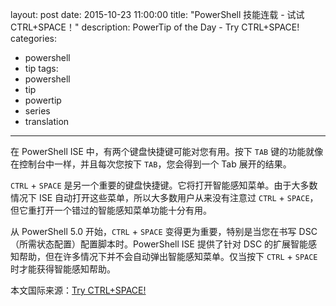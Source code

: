 ﻿layout: post
date: 2015-10-23 11:00:00
title: "PowerShell 技能连载 - 试试 CTRL+SPACE！"
description: PowerTip of the Day - Try CTRL+SPACE!
categories:
- powershell
- tip
tags:
- powershell
- tip
- powertip
- series
- translation
---
在 PowerShell ISE 中，有两个键盘快捷键可能对您有用。按下 `TAB` 键的功能就像在控制台中一样，并且每次您按下 `TAB`，您会得到一个 Tab 展开的结果。

`CTRL` + `SPACE` 是另一个重要的键盘快捷键。它将打开智能感知菜单。由于大多数情况下 ISE 自动打开这些菜单，所以大多数用户从来没有注意过 `CTRL` + `SPACE`，但它重打开一个错过的智能感知菜单功能十分有用。

从 PowerShell 5.0 开始，`CTRL` + `SPACE` 变得更为重要，特别是当您在书写 DSC（所需状态配置）配置脚本时。PowerShell ISE 提供了针对 DSC 的扩展智能感知帮助，但在许多情况下并不会自动弹出智能感知菜单。仅当按下 `CTRL` + `SPACE` 时才能获得智能感知帮助。

<!--more-->
本文国际来源：[Try CTRL+SPACE!](http://community.idera.com/powershell/powertips/b/tips/posts/try-ctrl-space)
